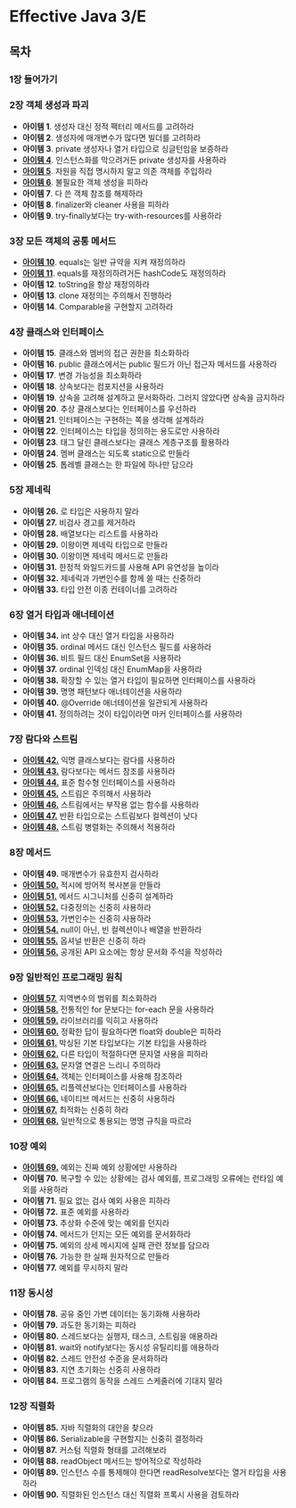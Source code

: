 # Effective Java 3/E
## 목차
### 1장 들어가기

### 2장 객체 생성과 파괴 
- **아이템 1**. 생성자 대신 정적 팩터리 메서드를 고려하라 
- **아이템 2**. 생성자에 매개변수가 많다면 빌더를 고려하라 
- **아이템 3**. private 생성자나 열거 타입으로 싱글턴임을 보증하라 
- [**아이템 4**](./chapter02/item04.md). 인스턴스화를 막으려거든 private 생성자를 사용하라
- [**아이템 5**](./chapter02/item05.md). 자원을 직접 명시하지 말고 의존 객체를 주입하라 
- [**아이템 6**](./chapter02/item06.md). 불필요한 객체 생성을 피하라 
- **아이템 7**. 다 쓴 객체 참조를 해제하라 
- **아이템 8**. finalizer와 cleaner 사용을 피하라 
- **아이템 9**. try-finally보다는 try-with-resources를 사용하라 

### 3장 모든 객체의 공통 메서드 
- [**아이템 10**](./chapter03/item10.md). equals는 일반 규약을 지켜 재정의하라 
- [**아이템 11**](./chapter03/item11.md). equals를 재정의하려거든 hashCode도 재정의하라 
- **아이템 12**. toString을 항상 재정의하라 
- **아이템 13**. clone 재정의는 주의해서 진행하라 
- **아이템 14**. Comparable을 구현할지 고려하라 

### 4장 클래스와 인터페이스 
- **아이템 15**. 클래스와 멤버의 접근 권한을 최소화하라 
- **아이템 16**. public 클래스에서는 public 필드가 아닌 접근자 메서드를 사용하라 
- **아이템 17**. 변경 가능성을 최소화하라 
- **아이템 18**. 상속보다는 컴포지션을 사용하라 
- **아이템 19**. 상속을 고려해 설계하고 문서화하라. 그러지 않았다면 상속을 금지하라 
- **아이템 20**. 추상 클래스보다는 인터페이스를 우선하라 
- **아이템 21**. 인터페이스는 구현하는 쪽을 생각해 설계하라 
- **아이템 22**. 인터페이스는 타입을 정의하는 용도로만 사용하라 
- **아이템 23**. 태그 달린 클래스보다는 클래스 계층구조를 활용하라 
- **아이템 24**. 멤버 클래스는 되도록 static으로 만들라 
- **아이템 25**. 톱레벨 클래스는 한 파일에 하나만 담으라 

### 5장 제네릭
- **아이템 26.** 로 타입은 사용하지 말라 
- **아이템 27.** 비검사 경고를 제거하라 
- **아이템 28.** 배열보다는 리스트를 사용하라 
- **아이템 29.** 이왕이면 제네릭 타입으로 만들라 
- **아이템 30.** 이왕이면 제네릭 메서드로 만들라 
- **아이템 31.** 한정적 와일드카드를 사용해 API 유연성을 높이라 
- **아이템 32.** 제네릭과 가변인수를 함께 쓸 때는 신중하라 
- **아이템 33.** 타입 안전 이종 컨테이너를 고려하라 

### 6장 열거 타입과 애너테이션 
- **아이템 34.** int 상수 대신 열거 타입을 사용하라 
- **아이템 35.** ordinal 메서드 대신 인스턴스 필드를 사용하라 
- **아이템 36.** 비트 필드 대신 EnumSet을 사용하라 
- **아이템 37.** ordinal 인덱싱 대신 EnumMap을 사용하라 
- **아이템 38.** 확장할 수 있는 열거 타입이 필요하면 인터페이스를 사용하라 
- **아이템 39.** 명명 패턴보다 애너테이션을 사용하라 
- **아이템 40.** @Override 애너테이션을 일관되게 사용하라 
- **아이템 41.** 정의하려는 것이 타입이라면 마커 인터페이스를 사용하라 

### 7장 람다와 스트림
- [**아이템 42.**](./chapter07/item42.md) 익명 클래스보다는 람다를 사용하라 
- [**아이템 43.**](./chapter07/item43.md) 람다보다는 메서드 참조를 사용하라 
- [**아이템 44.**](./chapter07/item44.md) 표준 함수형 인터페이스를 사용하라 
- [**아이템 45.**](./chapter07/item45.md) 스트림은 주의해서 사용하라 
- [**아이템 46.**](./chapter07/item46.md) 스트림에서는 부작용 없는 함수를 사용하라 
- [**아이템 47.**](./chapter07/item47.md) 반환 타입으로는 스트림보다 컬렉션이 낫다 
- [**아이템 48.**](./chapter07/item48.md) 스트림 병렬화는 주의해서 적용하라 

### 8장 메서드
- **아이템 49.** 매개변수가 유효한지 검사하라 
- [**아이템 50.**](./chapter08/item50.md) 적시에 방어적 복사본을 만들라 
- [**아이템 51.**](./chapter08/item51.md) 메서드 시그니처를 신중히 설계하라 
- [**아이템 52.**](./chapter08/item52.md) 다중정의는 신중히 사용하라 
- [**아이템 53.**](./chapter08/item53.md) 가변인수는 신중히 사용하라 
- [**아이템 54.**](./chapter08/item54.md) null이 아닌, 빈 컬렉션이나 배열을 반환하라 
- [**아이템 55.**](./chapter08/item55.md) 옵셔널 반환은 신중히 하라 
- [**아이템 56.**](./chapter08/item56.md) 공개된 API 요소에는 항상 문서화 주석을 작성하라 

### 9장 일반적인 프로그래밍 원칙 
- [**아이템 57.**](./chapter09/item57.md) 지역변수의 범위를 최소화하라 
- [**아이템 58.**](./chapter09/item58.md) 전통적인 for 문보다는 for-each 문을 사용하라 
- [**아이템 59.**](./chapter09/item59.md) 라이브러리를 익히고 사용하라 
- [**아이템 60.**](./chapter09/item60.md) 정확한 답이 필요하다면 float와 double은 피하라 
- [**아이템 61.**](./chapter09/item61.md) 박싱된 기본 타입보다는 기본 타입을 사용하라 
- [**아이템 62.**](./chapter09/item62.md) 다른 타입이 적절하다면 문자열 사용을 피하라 
- [**아이템 63.**](./chapter09/item63.md) 문자열 연결은 느리니 주의하라
- [**아이템 64.**](./chapter09/item64.md) 객체는 인터페이스를 사용해 참조하라 
- [**아이템 65.**](./chapter09/item65.md) 리플렉션보다는 인터페이스를 사용하라 
- [**아이템 66.**](./chapter09/item66.md) 네이티브 메서드는 신중히 사용하라 
- [**아이템 67.**](./chapter09/item67.md) 최적화는 신중히 하라 
- [**아이템 68.**](./chapter09/item68.md) 일반적으로 통용되는 명명 규칙을 따르라 

### 10장 예외 
- [**아이템 69.**](./chapter10/item69.md) 예외는 진짜 예외 상황에만 사용하라 
- **아이템 70.** 복구할 수 있는 상황에는 검사 예외를, 프로그래밍 오류에는 런타임 예외를 사용하라 
- **아이템 71.** 필요 없는 검사 예외 사용은 피하라 
- **아이템 72.** 표준 예외를 사용하라 
- **아이템 73.** 추상화 수준에 맞는 예외를 던지라 
- **아이템 74.** 메서드가 던지는 모든 예외를 문서화하라 
- **아이템 75.** 예외의 상세 메시지에 실패 관련 정보를 담으라 
- **아이템 76.** 가능한 한 실패 원자적으로 만들라 
- **아이템 77.** 예외를 무시하지 말라 

### 11장 동시성 
- **아이템 78.** 공유 중인 가변 데이터는 동기화해 사용하라 
- **아이템 79.** 과도한 동기화는 피하라 
- **아이템 80.** 스레드보다는 실행자, 태스크, 스트림을 애용하라 
- **아이템 81.** wait와 notify보다는 동시성 유틸리티를 애용하라 
- **아이템 82.** 스레드 안전성 수준을 문서화하라 
- **아이템 83.** 지연 초기화는 신중히 사용하라 
- **아이템 84.** 프로그램의 동작을 스레드 스케줄러에 기대지 말라 

### 12장 직렬화 
- **아이템 85.** 자바 직렬화의 대안을 찾으라 
- **아이템 86.** Serializable을 구현할지는 신중히 결정하라 
- **아이템 87.** 커스텀 직렬화 형태를 고려해보라 
- **아이템 88.** readObject 메서드는 방어적으로 작성하라 
- **아이템 89.** 인스턴스 수를 통제해야 한다면 readResolve보다는 열거 타입을 사용하라 
- **아이템 90.** 직렬화된 인스턴스 대신 직렬화 프록시 사용을 검토하라
